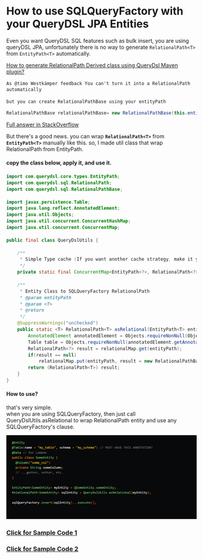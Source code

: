 
# How to use SQLQueryFactory with your QueryDSL JPA Entities

Even you want QueryDSL SQL features such as bulk insert, you are using queryDSL JPA, unfortunately there is no way to generate  ```RelationalPath<T>``` from ```EntityPath<T>``` automatically.


[How to generate RelationalPath Derived class using QueryDsl Maven plugin?](https://stackoverflow.com/questions/33608023/how-to-generate-relationalpath-derived-class-using-querydsl-maven-plugin/53675800#53675800)
```text
As @timo Westkämper feedback You can't turn it into a RelationalPath automatically

but you can create RelationalPathBase using your entityPath
```

```java
RelationalPathBase relationalPathBase= new RelationalPathBase(this.entityPath.getType(), this.entityPath.getMetadata(), "yourSchemaName","yourTableName");
```

[Full answer in StackOverflow](https://stackoverflow.com/questions/33608023/how-to-generate-relationalpath-derived-class-using-querydsl-maven-plugin/53675800#53675800)

But there's a good news. you can wrap **```RelationalPath<T>```** from **```EntityPath<T>```** manually like this. so, I made util class that wrap RelationalPath<T> from EntityPath<T>.


#### copy the class below, apply it, and use it.
```java
import com.querydsl.core.types.EntityPath;
import com.querydsl.sql.RelationalPath;
import com.querydsl.sql.RelationalPathBase;

import javax.persistence.Table;
import java.lang.reflect.AnnotatedElement;
import java.util.Objects;
import java.util.concurrent.ConcurrentHashMap;
import java.util.concurrent.ConcurrentMap;

public final class QueryDslUtils {

    /**
     * Simple Type cache (If you want another cache strategy, make it your own.)
     */
    private static final ConcurrentMap<EntityPath<?>, RelationalPath<?>> relationalMap = new ConcurrentHashMap<>();

    /**
     * Entity Class to SQLQueryFactory RelationalPath
     * @param entityPath
     * @param <T>
     * @return
     */
    @SuppressWarnings("unchecked")
    public static <T> RelationalPath<T> asRelational(EntityPath<T> entityPath) {
        AnnotatedElement annotatedElement = Objects.requireNonNull(Objects.requireNonNull(entityPath, "entityPath is null").getAnnotatedElement(), "no annotation");
        Table table = Objects.requireNonNull(annotatedElement.getAnnotation(Table.class), "no entity table");
        RelationalPath<?> result = relationalMap.get(entityPath);
        if(result == null)
            relationalMap.put(entityPath, result = new RelationalPathBase<T>(entityPath.getType(), entityPath.getMetadata(), table.schema(), table.name()));
        return (RelationalPath<T>) result;
    }
}

```

#### How to use? 
that's very simple. </br>
when you are using SQLQueryFactory, then just call QueryDslUtils.asRelational to wrap RelationalPath entity and use any SQLQueryFactory's clause.

![Code Snipet](./images/how_to_use.png)

### [Click for Sample Code 1](../code-generator/src/test/java/xio/ilan/test/BulkQueryDslSqlTest.java)
### [Click for Sample Code 2](../code-generator/src/test/java/xio/ilan/test/CustomQueryDslSqlTest.java)